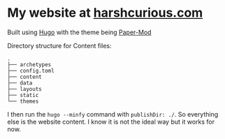 # My website at [harshcurious.com](https://harshcurious.com/)
Built using [Hugo](https://gohugo.io/) with the theme being [Paper-Mod](https://github.com/adityatelange/hugo-PaperMod/)

Directory structure for Content files:
```
.
├── archetypes
├── config.toml
├── content
├── data
├── layouts
├── static
└── themes
```
I then run the `hugo --minfy` command with `publishDir: ./`. So everything else is the website content. I know it is not the ideal way but it works for now. 
